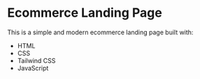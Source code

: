 # Ecommerce Landing Page

This is a simple and modern ecommerce landing page built with:

- HTML
- CSS
- Tailwind CSS
- JavaScript
